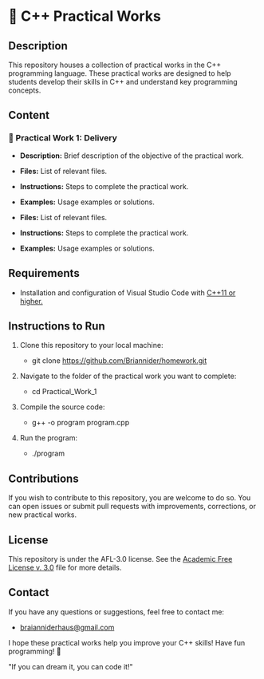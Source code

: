 # 📂 C++ Practical Works

## Description
This repository houses a collection of practical works in the C++ programming language. These practical works are designed to help students develop their skills in C++ and understand key programming concepts.

## Content

### 📝 Practical Work 1: Delivery
- **Description:** Brief description of the objective of the practical work.
- **Files:** List of relevant files.
- **Instructions:** Steps to complete the practical work.
- **Examples:** Usage examples or solutions.

- **Files:** List of relevant files.
- **Instructions:** Steps to complete the practical work.
- **Examples:** Usage examples or solutions.

## Requirements
- Installation and configuration of Visual Studio Code with [C++11 or higher.](https://code.visualstudio.com/docs/cpp/config-mingw)

## Instructions to Run
1. Clone this repository to your local machine:
    - git clone https://github.com/Briannider/homework.git

2. Navigate to the folder of the practical work you want to complete:
    - cd Practical_Work_1

3. Compile the source code:
    - g++ -o program program.cpp
    
4. Run the program:
    - ./program

## Contributions
If you wish to contribute to this repository, you are welcome to do so. You can open issues or submit pull requests with improvements, corrections, or new practical works.

## License
This repository is under the AFL-3.0 license. See the [Academic Free License v. 3.0](LICENSE.md) file for more details.

## Contact
If you have any questions or suggestions, feel free to contact me:
- braianniderhaus@gmail.com

I hope these practical works help you improve your C++ skills! Have fun programming! 🚀

"If you can dream it, you can code it!"



